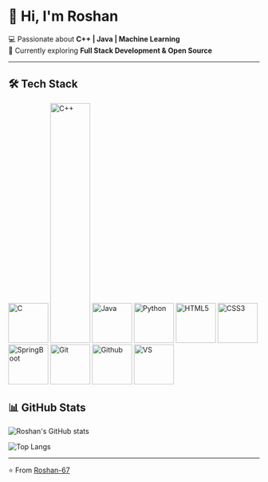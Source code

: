 # 👋 Hi, I'm Roshan  

💻 Passionate about **C++ | Java | Machine Learning**  
🌱 Currently exploring **Full Stack Development & Open Source**  

---

## 🛠 Tech Stack

<p align="left">
  <img src="https://img.shields.io/badge/C-A8B9CC?logo=c&logoColor=white" alt="C" width="80" height="80"/>
  <img src="https://img.shields.io/badge/C++-00599C?logo=cplusplus&logoColor=white" alt="C++" width="80" height="480"/>
  <img src="https://img.shields.io/badge/Java-ED8B00?logo=java&logoColor=white" alt="Java" width="80" height="80"/>
  <img src="https://img.shields.io/badge/Python-3776AB?logo=python&logoColor=white" alt="Python" width="80" height="80"/>
  <img src="[https://img.shields.io/badge/logo=html5&logoColor=white](https://www.google.com/url?sa=i&url=https%3A%2F%2Fwww.cleanpng.com%2Ffree%2Fhtml-logo.html&psig=AOvVaw29CBpE_ZtxnhvLqs5INxCN&ust=1759060510249000&source=images&cd=vfe&opi=89978449&ved=0CBUQjRxqFwoTCOjnyZfx-I8DFQAAAAAdAAAAABAE)" alt="HTML5" width="80" height="80"/>
  <img src="https://img.shields.io/badge/-1572B6?logo=css3&logoColor=white" alt="CSS3" width="80" height="80"/>
  <img src="https://img.shields.io/badge/SpringBoot-6DB33F?logo=springboot&logoColor=white" alt="SpringBoot" width="80" height="80"/>
  <img src="https://img.shields.io/badge/Git-F05032?logo=git&logoColor=white" alt="Git" width="80" height="80"/>
  <img src="https://img.shields.io/badge/GitHub-181717?logo=github&logoColor=white" alt="Github" width="80" height="80"/>
  <img src="https://img.shields.io/badge/VS%20Code-0078d7?logo=visualstudiocode&logoColor=white" alt="VS" width="80" height="80"/>
</p>

## 📊 GitHub Stats  
![Roshan's GitHub stats](https://github-readme-stats.vercel.app/api?username=Roshan-67&show_icons=true&theme=radical)  

![Top Langs](https://github-readme-stats.vercel.app/api/top-langs/?username=Roshan-67&layout=compact&theme=radical)  

---

⭐️ From [Roshan-67](https://github.com/Roshan-67)
